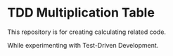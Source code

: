 # TDD Multiplication Table

This repository is for creating calculating related code.

While experimenting with Test-Driven Development.
